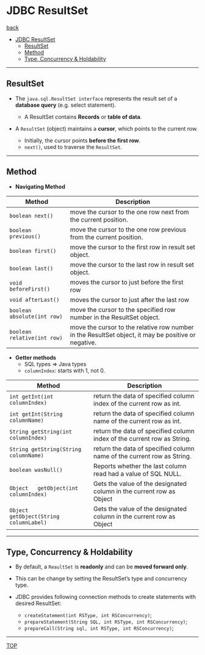 # JDBC ResultSet

[back](../index.md)

- [JDBC ResultSet](#jdbc-resultset)
  - [ResultSet](#resultset)
  - [Method](#method)
  - [Type, Concurrency \& Holdability](#type-concurrency--holdability)

---

## ResultSet

- The `java.sql.ResultSet interface` represents the result set of a **database query** (e.g. select statement).

  - A ResultSet contains **Records** or **table of data**.

- A `ResultSet` (object) maintains a **cursor**, which points to the current
  row.

  - Initially, the cursor points **before the first row**.
  - `next()`, used to traverse the `ResultSet`.

---

## Method

- **Navigating Method**

| Method                      | Description                                                                                         |
| --------------------------- | --------------------------------------------------------------------------------------------------- |
| `boolean next()`            | move the cursor to the one row next from the current position.                                      |
| `boolean previous()`        | move the cursor to the one row previous from the current position.                                  |
| `boolean first()`           | move the cursor to the first row in result set object.                                              |
| `boolean last()`            | move the cursor to the last row in result set object.                                               |
| `void beforeFirst()`        | moves the cursor to just before the first row                                                       |
| `void afterLast()`          | moves the cursor to just after the last row                                                         |
| `boolean absolute(int row)` | move the cursor to the specified row number in the ResultSet object.                                |
| `boolean relative(int row)` | move the cursor to the relative row number in the ResultSet object, it may be positive or negative. |

- **Getter methods**
  - SQL types => Java types
  - `columnIndex`: starts with 1, not 0.

| Method                                | Description                                                             |
| ------------------------------------- | ----------------------------------------------------------------------- |
| `int getInt(int columnIndex)`         | return the data of specified column index of the current row as int.    |
| `int getInt(String columnName)`       | return the data of specified column name of the current row as int.     |
| `String getString(int columnIndex)`   | return the data of specified column index of the current row as String. |
| `String getString(String columnName)` | return the data of specified column name of the current row as String.  |
| `boolean wasNull()`                   | Reports whether the last column read had a value of SQL NULL.           |
| `Object	getObject(int columnIndex)`    | Gets the value of the designated column in the current row as Object    |
| `Object	getObject(String columnLabel)` | Gets the value of the designated column in the current row as Object    |

---

## Type, Concurrency & Holdability

- By default, a `ReaultSet` is **readonly** and can be **moved forward only**.

- This can be change by setting the ResultSet’s type and concurrency type.

- JDBC provides following connection methods to create statements with desired ResultSet:
  - `createStatement(int RSType, int RSConcurrency)`;
  - `prepareStatement(String SQL, int RSType, int RSConcurrency)`;
  - `prepareCall(String sql, int RSType, int RSConcurrency)`;

---

[TOP](#jdbc-resultset)
